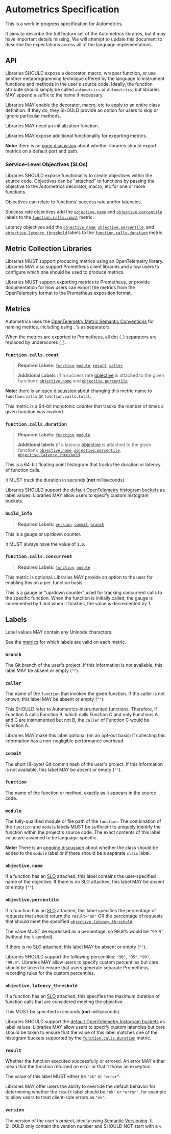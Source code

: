 # Autometrics Specification

This is a work in progress specification for Autometrics.

It aims to describe the full feature set of the Autometrics libraries, but it may have important details missing. We will attempt to update this document to describe the expectations across all of the language implementations.

## API

Libraries SHOULD expose a decorator, macro, wrapper function, or use another metaprogramming technique offered by the language to instrument functions and methods in the user's source code. Ideally, the function attribute should simply be called `autometrics` or `Autometrics`, but libraries MAY append a suffix to the name if necessary.

Libraries MAY enable the decorator, macro, etc to apply to an entire class definition. If they do, they SHOULD provide an option for users to skip or ignore particular methods.

Libraries MAY need an initialization function.

Libraries MAY expose additional functionality for exporting metrics.

**Note:** there is an [open discussion](https://github.com/orgs/autometrics-dev/discussions/7) about whether libraries should export metrics on a default port and path.

### Service-Level Objectives (SLOs)

Libraries SHOULD expose functionality to create objectives within the source code. Objectives can be "attached" to functions by passing the objective to the Autometrics decorator, macro, etc for one or more functions.

Objectives can relate to functions' success rate and/or latencies.

Success rate objectives add the [`objective.name`](#objectivename) and [`objective.percentile`](#objectivepercentile) labels to the [`function.calls.count`](#functioncallscount) metric.

Latency objectives add the [`objective.name`](#objectivename), [`objective.percentile`](#objectivepercentile), and [`objective.latency_threshold`](#objectivelatency_threshold) labels to the [`function.calls.duration`](#functioncallsduration) metric.

## Metric Collection Libraries

Libraries MUST support producing metrics using an OpenTelemetry library. Libraries MAY also support Prometheus client libraries and allow users to configure which one should be used to produce metrics.

Libraries MUST support exporting metrics to Prometheus, or provide documentation for how users can export the metrics from the OpenTelemetry format to the Prometheus exposition format.

## Metrics

Autometrics uses the [OpenTelemetry Metric Semantic Conventions](https://github.com/open-telemetry/opentelemetry-specification/blob/main/specification/metrics/semantic_conventions/README.md) for naming metrics, including using `.`'s as separators.

When the metrics are exported to Prometheus, all dot (`.`) separators are replaced by underscores (`_`).

### `function.calls.count`

> **Required Labels:** [`function`](#function), [`module`](#module), [`result`](#result), [`caller`](#caller)
>
> **Additional Labels** (if a success rate [objective](#service-level-objectives-slos) is attached to the given function): [`objective.name`](#objectivename) and [`objective.percentile`](#objectivepercentile)

**Note:** there is an [open discussion](https://github.com/orgs/autometrics-dev/discussions/4#discussioncomment-5839198) about changing this metric name to `function.calls` or `function.calls.total`.

This metric is a 64-bit monotonic counter that tracks the number of times a given function was invoked.

### `function.calls.duration`

> **Required Labels:** [`function`](#function), [`module`](#module)
>
> **Additional labels** (if a latency [objective](#service-level-objectives-slos) is attached to the given function): [`objective.name`](#objectivename), [`objective.percentile`](#objectivepercentile), [`objective.latency_threshold`](#objectivelatency_threshold)

This is a 64-bit floating point histogram that tracks the duration or latency of function calls.

It MUST track the duration in seconds (**not** milliseconds).

Libraries SHOULD support the [default OpenTelemetry histogram buckets](https://opentelemetry.io/docs/reference/specification/metrics/sdk/#histogram-aggregations) as label values. Libraries MAY allow users to specify custom histogram buckets.

### `build_info`

> **Required Labels:** [`version`](#version), [`commit`](#commit), [`branch`](#branch)

This is a gauge or up/down counter.

It MUST always have the value of `1.0`.

### `function.calls.concurrent`

> **Required Labels:** [`function`](#function), [`module`](#module)

This metric is optional. Libraries MAY provide an option to the user for enabling this on a per-function basis.

This is a gauge or "up/down counter" used for tracking concurrent calls to the specific function. When the function is initially called, the gauge is incremented by 1 and when it finishes, the value is decremented by 1.

## Labels

Label values MAY contain any Unicode characters.

See the [metrics](#metrics) for which labels are valid on each metric.

### `branch`

The Git branch of the user's project. If this information is not available, this label MAY be absent or empty (`""`).

### `caller`

The name of the `function` that invoked the given function. If the caller is not known, this label MAY be absent or empty (`""`).

This SHOULD refer to Autometrics-instrumented functions. Therefore, if Function A calls Function B, which calls Function C and only Functions A and C are instrumented but not B, the `caller` of Function C would be Function A.

Libraries MAY make this label optional (on an opt-out basis) if collecting this information has a non-negligible performance overhead.

### `commit`

The short (8-byte) Git commit hash of the user's project. If this information is not available, this label MAY be absent or empty (`""`).

### `function`

The name of the function or method, exactly as it appears in the source code.

### `module`

The fully-qualified module or file path of the `function`. The combination of the `function` and `module` labels MUST be sufficient to uniquely identify the function within the project's source code. The exact contents of this label value are assumed to be language-specific.

**Note:** There is an [ongoing discussion](https://github.com/orgs/autometrics-dev/discussions/28) about whether the class should be added to the `module` label or if there should be a separate `class` label.

### `objective.name`

If a function has an [SLO](#service-level-objectives-slos) attached, this label contains the user-specified name of the objective. If there is no SLO attached, this label MAY be absent or empty (`""`).

### `objective.percentile`

If a function has an [SLO](#service-level-objectives-slos) attached, this label specifies the percentage of requests that should return the `result="ok"` OR the percentage of requests that should meet the specified [`objective.latency_threshold`](#objectivelatency_threshold).

The value MUST be expressed as a percentage, so 99.9% would be `"99.9"` (without the `%` symbol).

If there is no SLO attached, this label MAY be absent or empty (`""`).

Libraries SHOULD support the following percentiles: `"90"`, `"95"`, `"99"`, `"99.9"`. Libraries MAY allow users to specify custom percentiles but care should be taken to ensure that users generate separate Prometheus recording rules for the custom percentiles.

### `objective.latency_threshold`

If a function has an [SLO](#service-level-objectives-slos) attached, this specifies the maximum duration of function calls that are considered meeting the objective.

This MUST be specified in seconds (**not** milliseconds).

Libraries SHOULD support the [default OpenTelemetry histogram buckets](https://opentelemetry.io/docs/reference/specification/metrics/sdk/#histogram-aggregations) as label values. Libraries MAY allow users to specify custom latencies but care should be taken to ensure that the value of this label matches one of the histogram buckets supported by the [`function.calls.duration`](#functioncallsduration) metric.

### `result`

Whether the function executed successfully or errored. An error MAY either mean that the function returned an error or that it threw an exception.

The value of this label MUST either be `"ok"` or `"error"`.

Libraries MAY offer users the ability to override the default behavior for determining whether the `result` label should be `"ok"` or `"error"`, for example to allow users to treat client-side errors as `"ok"`.

### `version`

The version of the user's project, ideally using [Semantic Versioning](https://semver.org/). It SHOULD only contain the version number and SHOULD NOT start with a `v`.
